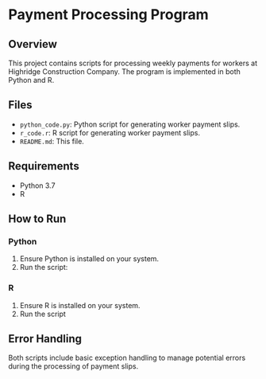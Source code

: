 # Payment Processing Program

## Overview
This project contains scripts for processing weekly payments for workers at Highridge Construction Company. The program is implemented in both Python and R.

## Files
- `python_code.py`: Python script for generating worker payment slips.
- `r_code.r`: R script for generating worker payment slips.
- `README.md`: This file.

## Requirements
- Python 3.7
- R

## How to Run

### Python
1. Ensure Python is installed on your system.
2. Run the script:
   
### R
1. Ensure R is installed on your system.
2. Run the script

## Error Handling
Both scripts include basic exception handling to manage potential errors during the processing of payment slips.